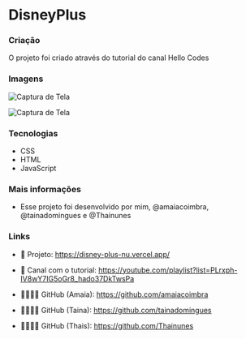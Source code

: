 # DisneyPlus

### Criação

O projeto foi criado através do tutorial do canal Hello Codes

### Imagens

![Captura de Tela](https://user-images.githubusercontent.com/94690066/181062306-393f903d-a986-47df-b139-20d483606d57.png)

![Captura de Tela](https://user-images.githubusercontent.com/94690066/181063018-1d806e8e-ccca-4d85-bf76-cc29a410a74e.png)


### Tecnologias

- CSS
- HTML
- JavaScript

### Mais informações

- Esse projeto foi desenvolvido por mim, @amaiacoimbra, @tainadomingues e @Thainunes

### Links

- 🔗 Projeto: https://disney-plus-nu.vercel.app/

- 🔗 Canal com o tutorial: https://youtube.com/playlist?list=PLrxph-IV8wY7IG5oGr8_hado37DkTwsPa

- 🔗👩🏻‍💻 GitHub (Amaia): https://github.com/amaiacoimbra
- 🔗👩🏻‍💻 GitHub (Taina): https://github.com/tainadomingues
- 🔗👩🏻‍💻 GitHub (Thais): https://github.com/Thainunes
